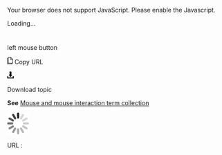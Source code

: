 Your browser does not support JavaScript. Please enable the Javascript.

Loading...

# 

left mouse button

![Copy URL](media/left-mouse-button/Copy.png)
Copy URL

![Download](media/left-mouse-button/Download.png)

Download topic

**See** [Mouse and mouse interaction term collection](https://worldready.cloudapp.net/Styleguide/Read?id=2700&topicid=29013)

![In progress](media/left-mouse-button/activity-large.gif)

URL :
